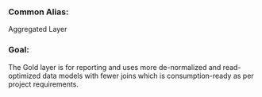 ### Common Alias: 
Aggregated Layer

### Goal: 
The Gold layer is for reporting and uses more de-normalized and read-optimized data models with fewer joins which is consumption-ready as per project requirements.